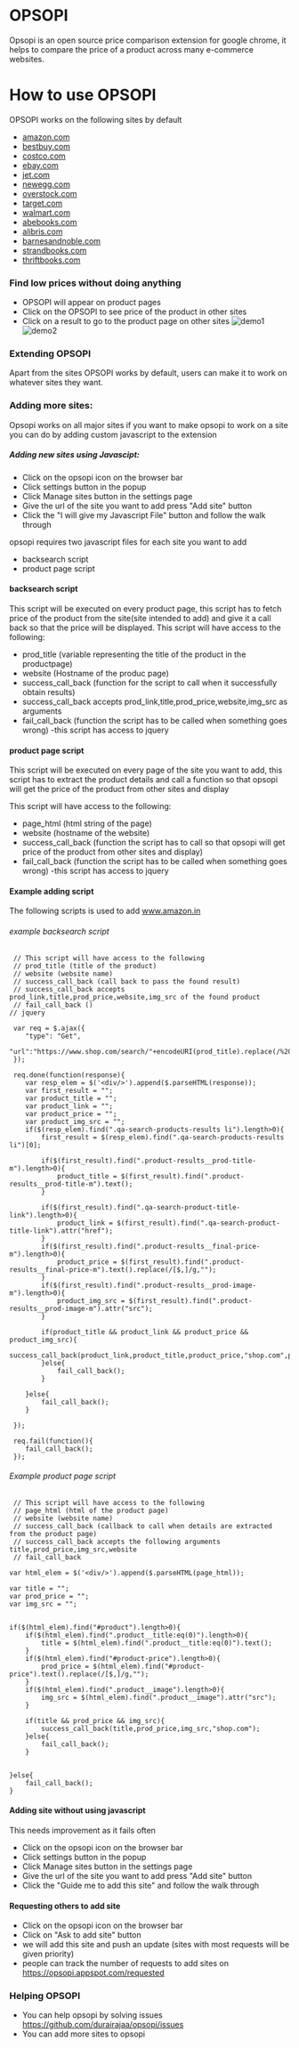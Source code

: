 # OPSOPI

Opsopi is an open source price comparison extension for google chrome, it helps to compare the price of a product across many e-commerce websites.
  
# How to use OPSOPI

OPSOPI works on the following sites by default
- [amazon.com](https://www.amazon.com)
- [bestbuy.com](https://www.bestbuy.com)
- [costco.com](https://www.costco.com)
- [ebay.com](https://www.ebay.com/)
- [jet.com](https://jet.com/)
- [newegg.com](https://www.newegg.com)
- [overstock.com](https://www.overstock.com)
- [target.com](https://www.target.com)
- [walmart.com](https://www.walmart.com)
- [abebooks.com](https://www.abebooks.com)
- [alibris.com](https://www.alibris.com)
- [barnesandnoble.com](https://www.barnesandnoble.com/)
- [strandbooks.com](https://www.strandbooks.com/)
- [thriftbooks.com](https://www.thriftbooks.com/)


### Find low prices without doing anything
- OPSOPI will appear on product pages
- Click on the OPSOPI to see price of the product in other sites
- Click on a result to go to the product page on other sites
![demo1](./demo.gif)
![demo2](./demo2.gif)

### Extending OPSOPI
Apart from the sites OPSOPI works by default, users can make it to work on whatever sites they want.


  ### Adding more sites:
Opsopi works on all major sites if you want to make opsopi to work on a site you can do by adding
custom javascript to the extension 

##### Adding new sites using Javascipt:

- Click on the opsopi icon on the browser bar
- Click settings button in the popup
- Click Manage sites button in the settings page
- Give the url of the site you want to add press "Add site" button
- Click the "I will give my Javascript File" button and follow the walk through
 
opsopi requires two javascript files for each site you want to add
- backsearch script
- product page script

#### backsearch script
This script will be executed on every product page, this script has to fetch price of the product from the site(site intended to add) and give it a call back so that the price will be displayed.
This script will have access to the following:
- prod_title (variable representing the title of the product in the productpage)
- website (Hostname of the produc page)
- success_call_back (function for the script to call when it successfully obtain results)
- success_call_back accepts prod_link,title,prod_price,website,img_src as arguments
- fail_call_back (function the script has to be called when something goes wrong)
-this script has access to jquery 

#### product page script
This script will be executed on every page of the site you want to add, this script has to extract the product details and call a function so that opsopi will get the price of the product from other sites and display

This script will have access to the following:
- page_html (html string of the page)
- website (hostname of the website)
- success_call_back (function the script has to call so that opsopi will get price of the product from other sites and display)
- fail_call_back (function the script has to be called when something goes wrong)
-this script has access to jquery 

#### Example adding script
The following scripts is used to add www.amazon.in

###### example backsearch script
```
 // This script will have access to the following
 // prod_title (title of the product)
 // website (website name)
 // success_call_back (call back to pass the found result)
 // success_call_back accepts prod_link,title,prod_price,website,img_src of the found product
 // fail_call_back ()
// jquery

 var req = $.ajax({
 	"type": "Get",
 	"url":"https://www.shop.com/search/"+encodeURI(prod_title).replace(/%20/g,"+")
 });

 req.done(function(response){
 	var resp_elem = $('<div/>').append($.parseHTML(response));
 	var first_result = "";
 	var product_title = "";
 	var product_link = "";
 	var product_price = "";
 	var product_img_src = "";
 	if($(resp_elem).find(".qa-search-products-results li").length>0){
 		first_result = $(resp_elem).find(".qa-search-products-results li")[0];

	 	if($(first_result).find(".product-results__prod-title-m").length>0){
	 		product_title = $(first_result).find(".product-results__prod-title-m").text();
	 	}

	 	if($(first_result).find(".qa-search-product-title-link").length>0){
	 		product_link = $(first_result).find(".qa-search-product-title-link").attr("href");
	 	}
	 	if($(first_result).find(".product-results__final-price-m").length>0){
	 		product_price = $(first_result).find(".product-results__final-price-m").text().replace(/[$,]/g,"");
	 	}
	 	if($(first_result).find(".product-results__prod-image-m").length>0){
	 		product_img_src = $(first_result).find(".product-results__prod-image-m").attr("src");
	 	}

	 	if(product_title && product_link && product_price && product_img_src){
	 		success_call_back(product_link,product_title,product_price,"shop.com",product_img_src);
	 	}else{
	 		fail_call_back();
	 	}

 	}else{
 		fail_call_back();
 	}

 });

 req.fail(function(){
 	fail_call_back();
 });
```

###### Example product page script

```
 // This script will have access to the following
 // page_html (html of the product page)
 // website (website name)
 // success_call_back (callback to call when details are extracted from the product page)
 // success_call_back accepts the following arguments title,prod_price,img_src,website
 // fail_call_back

var html_elem = $('<div/>').append($.parseHTML(page_html));

var title = "";
var prod_price = "";
var img_src = "";


if($(html_elem).find("#product").length>0){
	if($(html_elem).find(".product__title:eq(0)").length>0){
		title = $(html_elem).find(".product__title:eq(0)").text();
	}
	if($(html_elem).find("#product-price").length>0){
		prod_price = $(html_elem).find("#product-price").text().replace(/[$,]/g,"");
	}
	if($(html_elem).find(".product__image").length>0){
		img_src = $(html_elem).find(".product__image").attr("src");
	}

	if(title && prod_price && img_src){
		success_call_back(title,prod_price,img_src,"shop.com");
	}else{
		fail_call_back();	
	}
	

}else{
	fail_call_back();
}
```
#### Adding site without using javascript
This needs improvement as it fails often
- Click on the opsopi icon on the browser bar
- Click settings button in the popup
- Click Manage sites button in the settings page
- Give the url of the site you want to add press "Add site" button
- Click the "Guide me to add this site" and follow the walk through

#### Requesting others to add site
- Click on the opsopi icon on the browser bar
- Click on "Ask to add site" button
- we will add this site and push an update (sites with most requests will be given priority)
- people can track the number of requests to add sites on https://opsopi.appspot.com/requested

### Helping OPSOPI
- You can help opsopi by solving issues https://github.com/durairajaa/opsopi/issues
- You can add more sites to opsopi
